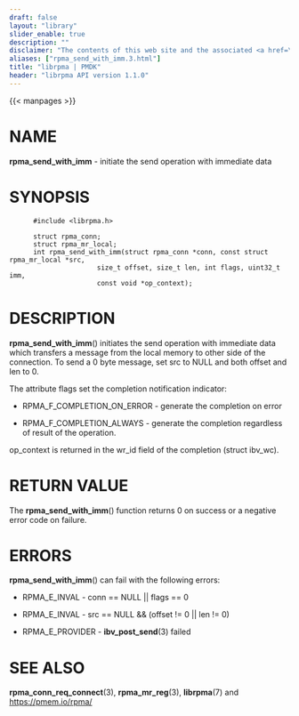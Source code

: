 ```yaml
---
draft: false
layout: "library"
slider_enable: true
description: ""
disclaimer: "The contents of this web site and the associated <a href=\"https://github.com/pmem\">GitHub repositories</a> are BSD-licensed open source."
aliases: ["rpma_send_with_imm.3.html"]
title: "librpma | PMDK"
header: "librpma API version 1.1.0"
---
```

{{< manpages >}}

[comment]: <> (SPDX-License-Identifier: BSD-3-Clause)
[comment]: <> (Copyright 2020-2023, Intel Corporation)

# NAME

**rpma_send_with_imm** - initiate the send operation with immediate data

# SYNOPSIS

          #include <librpma.h>

          struct rpma_conn;
          struct rpma_mr_local;
          int rpma_send_with_imm(struct rpma_conn *conn, const struct rpma_mr_local *src,
                          size_t offset, size_t len, int flags, uint32_t imm,
                          const void *op_context);

# DESCRIPTION

**rpma_send_with_imm**() initiates the send operation with immediate
data which transfers a message from the local memory to other side of
the connection. To send a 0 byte message, set src to NULL and both
offset and len to 0.

The attribute flags set the completion notification indicator:

-   RPMA_F\_COMPLETION_ON_ERROR - generate the completion on error

-   RPMA_F\_COMPLETION_ALWAYS - generate the completion regardless of
    result of the operation.

op_context is returned in the wr_id field of the completion (struct
ibv_wc).

# RETURN VALUE

The **rpma_send_with_imm**() function returns 0 on success or a negative
error code on failure.

# ERRORS

**rpma_send_with_imm**() can fail with the following errors:

-   RPMA_E\_INVAL - conn == NULL \|\| flags == 0

-   RPMA_E\_INVAL - src == NULL && (offset != 0 \|\| len != 0)

-   RPMA_E\_PROVIDER - **ibv_post_send**(3) failed

# SEE ALSO

**rpma_conn_req_connect**(3), **rpma_mr_reg**(3), **librpma**(7) and
https://pmem.io/rpma/
